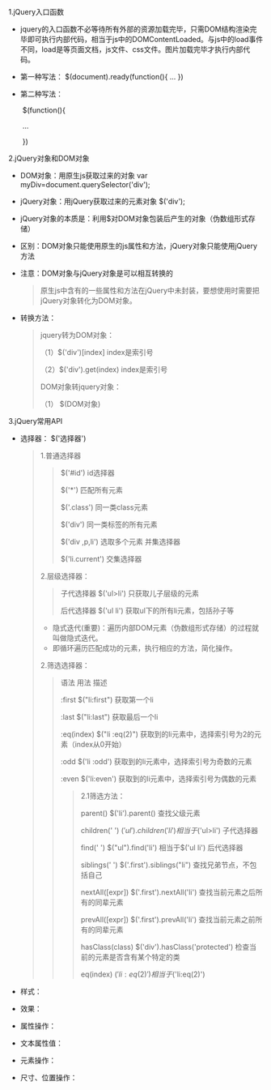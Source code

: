 1.jQuery入口函数

- jquery的入口函数不必等待所有外部的资源加载完毕，只需DOM结构渲染完毕即可执行内部代码，相当于js中的DOMContentLoaded。与js中的load事件不同，load是等页面文档，js文件、css文件。图片加载完毕才执行内部代码。

- 第一种写法：
  		$(document).ready(function(){
               ...
  		})

- 第二种写法：

  ​       $(function(){

  ​		   ...

  ​      })

2.jQuery对象和DOM对象

- DOM对象：用原生js获取过来的对象      var myDiv=document.querySelector('div');

- jQuery对象：用jQuery获取过来的元素对象       $('div');

- jQuery对象的本质是：利用$对DOM对象包装后产生的对象（伪数组形式存储）

- 区别：DOM对象只能使用原生的js属性和方法，jQuery对象只能使用jQuery方法

- 注意：DOM对象与jQuery对象是可以相互转换的

  > 原生js中含有的一些属性和方法在jQuery中未封装，要想使用时需要把jQuery对象转化为DOM对象。

- 转换方法：

  > jquery转为DOM对象：
  >
  > （1）$('div')[index]           index是索引号
  >
  > （2）$('div').get(index)     index是索引号
  >
  > 
  >
  > DOM对象转jquery对象：
  >
  >    （1） $(DOM对象)



3.jQuery常用API

- 选择器： $('选择器')    

  > 1.普通选择器
  >
  > > $('#id')   		 id选择器
  > >
  > > $('*')     		 匹配所有元素
  > >
  > > $('.class')		同一类class元素
  > >
  > > $('div')			同一类标签的所有元素
  > >
  > > $('div ,p,li')	 选取多个元素   并集选择器
  > >
  > > $('li.current')  交集选择器
  >
  > 
  >
  > 2.层级选择器：
  >
  > > 子代选择器   $('ul>li')     只获取儿子层级的元素
  > >
  > > 后代选择器   $('ul li')	  获取ul下的所有li元素，包括孙子等
  >
  > 
  >
  > * 隐式迭代(重要)：遍历内部DOM元素（伪数组形式存储）的过程就叫做隐式迭代。
  > * 即循环遍历匹配成功的元素，执行相应的方法，简化操作。
  >
  > 2.筛选选择器：
  >
  > > 语法                                         用法                                描述
  > >
  > > :first							  $("li:first")							获取第一个li
  > >
  > > :last							   $("li:last")						    获取最后一个li
  > >
  > > :eq(index)					$("li :eq(2)")			 获取到的li元素中，选择索引号为2的元素（index从0开始）
  > >
  > > :odd							  $('li :odd')				获取到的li元素中，选择索引号为奇数的元素
  > >
  > > :even						 $('li:even')				   获取到的li元素中，选择索引号为偶数的元素
  > >
  > > > 2.1筛选方法：
  > > >
  > > > parent() 				$('li').parent()			查找父级元素
  > > >
  > > > children(' ')	       $('ul').children('li')	相当于$('ul>li') 子代选择器
  > > >
  > > > find(' ')				   $("ul").find('li')		  相当于$('ul  li')  后代选择器
  > > >
  > > > siblings(' ')			 $('.first').siblings("li")   查找兄弟节点，不包括自己
  > > >
  > > > nextAll([expr])			  $('.first').nextAll('li')	 查找当前元素之后所有的同辈元素
  > > >
  > > > prevAll([expr])			 $('.first').prevAll('li')      查找当前元素之前所有的同辈元素
  > > >
  > > > hasClass(class)		$('div').hasClass('protected')  检查当前的元素是否含有某个特定的类
  > > >
  > > > eq(index)				$('li:eq(2)')									相当于$('li:eq(2)')
  > >
  > > 

  

  

  

- 样式：

- 效果：

- 属性操作：

- 文本属性值：

- 元素操作：

- 尺寸、位置操作：